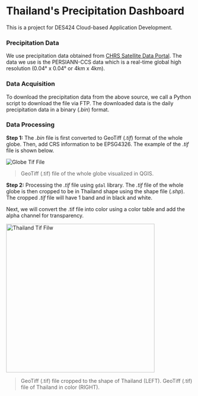 
# Thailand's Precipitation Dashboard

This is a project for DES424 Cloud-based Application Development.

### Precipitation Data

We use precipitation data obtained from [CHRS Satellite Data Portal](https://chrsdata.eng.uci.edu "PERSIANN"). The data we use is the PERSIANN-CCS data which is a real-time global high resolution (0.04° x 0.04° or 4km x 4km).

### Data Acquisition

To download the precipitation data from the above source, we call a Python script to download the file via FTP. The downloaded data is the daily precipitation data in a binary (*.bin*) format.

### Data Processing

**Step 1:**
The *.bin* file is first converted to GeoTiff (*.tif*) format of the whole globe. Then, add CRS information to be EPSG4326. The example of the *.tif* file is shown below.

![Globe Tif File](https://i.imgur.com/HfGWRMa.png)
> GeoTiff (.tif) file of the whole globe visualized in QGIS.

**Step 2:**
Processing the *.tif* file using `gdal` library. The *.tif* file of the whole globe is then cropped to be in Thailand shape using the shape file (*.shp*). The cropped *.tif* file will have 1 band and in black and white.

Next, we will convert the .tif file into color using a color table and add the alpha channel for transparency.

<img src="https://i.imgur.com/QZpIKPy.png" alt="Thailand Tif Filw" width="400" />

> GeoTiff (.tif) file cropped to the shape of Thailand (LEFT).
> GeoTiff (.tif) file of Thailand in color (RIGHT).
